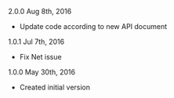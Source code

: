 2.0.0 Aug 8th, 2016
* Update code according to new API document

1.0.1 Jul 7th, 2016
* Fix Net issue

1.0.0 May 30th, 2016
* Created initial version
